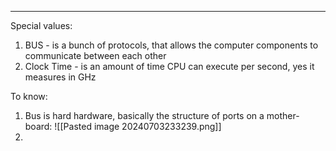 ***
Special values:
1. BUS - is a bunch of protocols, that allows the computer components to communicate between each other
2. Clock Time - is an amount of time CPU can execute per second, yes it measures in GHz 

To know:
1. Bus is hard hardware, basically the structure of ports on a mother-board:
![[Pasted image 20240703233239.png]]
2. 